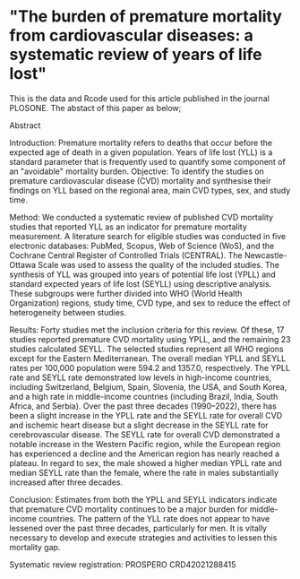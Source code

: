 # "The burden of premature mortality from cardiovascular diseases: a systematic review of years of life lost"

This is the data and Rcode used for this article published in the journal PLOSONE. The abstact of this paper as below;

Abstract

Introduction: Premature mortality refers to deaths that occur before the expected age of death in a given population. Years of life lost (YLL) is a standard parameter that is frequently used to quantify some component of an "avoidable" mortality burden.
Objective: To identify the studies on premature cardiovascular disease (CVD) mortality and synthesise their findings on YLL based on the regional area, main CVD types, sex, and study time. 

Method: We conducted a systematic review of published CVD mortality studies that reported YLL as an indicator for premature mortality measurement. A literature search for eligible studies was conducted in five electronic databases: PubMed, Scopus, Web of Science (WoS), and the Cochrane Central Register of Controlled Trials (CENTRAL). The Newcastle-Ottawa Scale was used to assess the quality of the included studies. The synthesis of YLL was grouped into years of potential life lost (YPLL) and standard expected years of life lost (SEYLL) using descriptive analysis. These subgroups were further divided into WHO (World Health Organization) regions, study time, CVD type, and sex to reduce the effect of heterogeneity between studies.

Results: Forty studies met the inclusion criteria for this review. Of these, 17 studies reported premature CVD mortality using YPLL, and the remaining 23 studies calculated SEYLL. The selected studies represent all WHO regions except for the Eastern Mediterranean. The overall median YPLL and SEYLL rates per 100,000 population were 594.2 and 1357.0, respectively. The YPLL rate and SEYLL rate demonstrated low levels in high-income countries, including Switzerland, Belgium, Spain, Slovenia, the USA, and South Korea, and a high rate in middle-income countries (including Brazil, India, South Africa, and Serbia). Over the past three decades (1990–2022), there has been a slight increase in the YPLL rate and the SEYLL rate for overall CVD and ischemic heart disease but a slight decrease in the SEYLL rate for cerebrovascular disease. The SEYLL rate for overall CVD demonstrated a notable increase in the Western Pacific region, while the European region has experienced a decline and the American region has nearly reached a plateau. In regard to sex, the male showed a higher median YPLL rate and median SEYLL rate than the female, where the rate in males substantially increased after three decades. 

Conclusion: Estimates from both the YPLL and SEYLL indicators indicate that premature CVD mortality continues to be a major burden for middle-income countries. The pattern of the YLL rate does not appear to have lessened over the past three decades, particularly for men. It is vitally necessary to develop and execute strategies and activities to lessen this mortality gap. 

Systematic review registration: PROSPERO CRD42021288415
